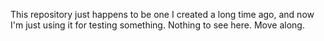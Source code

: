 This repository just happens to be one I created a long time ago, and now I'm just using it for testing something. Nothing to see here. Move along. 
